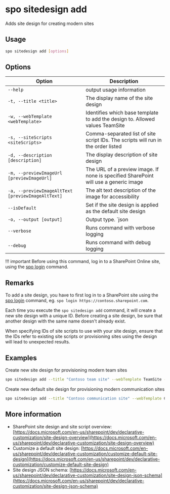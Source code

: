 # spo sitedesign add

Adds site design for creating modern sites

## Usage

```sh
spo sitedesign add [options]
```

## Options

Option|Description
------|-----------
`--help`|output usage information
`-t, --title <title>`|The display name of the site design
`-w, --webTemplate <webTemplate>`|Identifies which base template to add the design to. Allowed values TeamSite|CommunicationSite
`-s, --siteScripts <siteScripts>`|Comma-separated list of site script IDs. The scripts will run in the order listed
`-d, --description [description]`|The display description of site design
`-m, --previewImageUrl [previewImageUrl]`|The URL of a preview image. If none is specified SharePoint will use a generic image
`-a, --previewImageAltText [previewImageAltText]`|The alt text description of the image for accessibility
`--isDefault`|Set if the site design is applied as the default site design
`-o, --output [output]`|Output type. `json|text`. Default `text`
`--verbose`|Runs command with verbose logging
`--debug`|Runs command with debug logging

!!! important
    Before using this command, log in to a SharePoint Online site, using the [spo login](../login.md) command.

## Remarks

To add a site design, you have to first log in to a SharePoint site using the [spo login](../login.md) command, eg. `spo login https://contoso.sharepoint.com`.

Each time you execute the `spo sitedesign add` command, it will create a new site design with a unique ID. Before creating a site design, be sure that another design with the same name doesn't already exist.

When specifying IDs of site scripts to use with your site design, ensure that the IDs refer to existing site scripts or provisioning sites using the design will lead to unexpected results.

## Examples

Create new site design for provisioning modern team sites

```sh
spo sitedesign add --title "Contoso team site" --webTemplate TeamSite --siteScripts "19b0e1b2-e3d1-473f-9394-f08c198ef43e,b2307a39-e878-458b-bc90-03bc578531d6"
```

Create new default site design for provisioning modern communication sites

```sh
spo sitedesign add --title "Contoso communication site" --webTemplate CommunicationSite --siteScripts 19b0e1b2-e3d1-473f-9394-f08c198ef43e --isDefault
```

## More information

- SharePoint site design and site script overview: [https://docs.microsoft.com/en-us/sharepoint/dev/declarative-customization/site-design-overview](https://docs.microsoft.com/en-us/sharepoint/dev/declarative-customization/site-design-overview)
- Customize a default site design: [https://docs.microsoft.com/en-us/sharepoint/dev/declarative-customization/customize-default-site-design](https://docs.microsoft.com/en-us/sharepoint/dev/declarative-customization/customize-default-site-design)
- Site design JSON schema: [https://docs.microsoft.com/en-us/sharepoint/dev/declarative-customization/site-design-json-schema](https://docs.microsoft.com/en-us/sharepoint/dev/declarative-customization/site-design-json-schema)